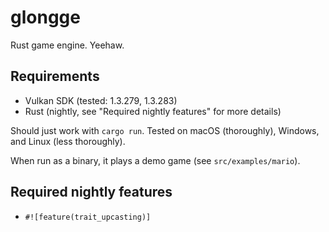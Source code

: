 # glongge
Rust game engine. Yeehaw.

## Requirements
- Vulkan SDK (tested: 1.3.279, 1.3.283)
- Rust (nightly, see "Required nightly features" for more details)

Should just work with `cargo run`. Tested on macOS (thoroughly), Windows, and Linux (less thoroughly).

When run as a binary, it plays a demo game (see `src/examples/mario`).

## Required nightly features
- `#![feature(trait_upcasting)]`
